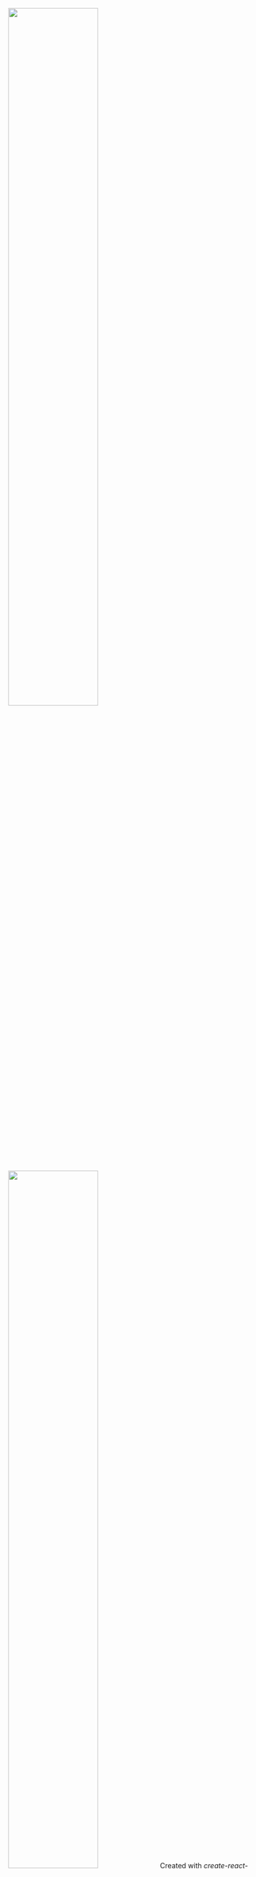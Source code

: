 

<img src="Logotype primary.png" width="60%" height="60%" />	<img src="Logotype primary.png" width="60%" height="60%" />
 Created with *create-react-app*. 	*create-react-app* [![Dependabot Status](https://api.dependabot.com/badges/status?host=github&identifier=89260544)](https://bot.com.br)



## Working on the website

Run `yarn` then `gulp serve`.

## Working on the blog

Run `bundle` then `jekyll serve`.

file:///C:/Users/cleverTon/Desktop/index.html/index.html
